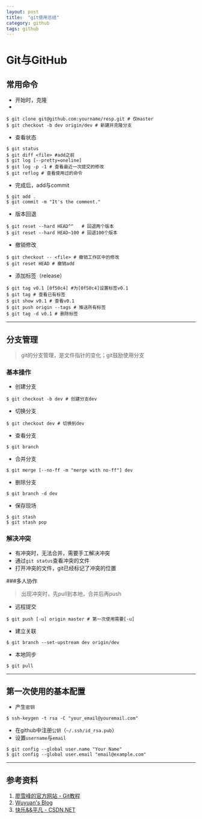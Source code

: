 ```yaml
---
layout: post
title:  "git使用总结"
category: github
tags: github
---
```


# Git与GitHub

## 常用命令
- 开始时，克隆
- 
```
$ git clone git@github.com:yourname/resp.git # 仅master
$ git checkout -b dev origin/dev # 新建并克隆分支
```

- 查看状态

```
$ git status
$ git diff <file> #add之前
$ git log [--pretty=oneline]
$ git log -p -1 # 查看最近一次提交的修改
$ git reflog # 查看使用过的命令
```

- 完成后，add与commit

```
$ git add .
$ git commit -m "It's the comment."
```

- 版本回退

```
$ git reset --hard HEAD^^   # 回退两个版本
$ git reset --hard HEAD~100 # 回退100个版本
```

- 撤销修改

```
$ git checkout -- <file> # 撤销工作区中的修改
$ git reset HEAD # 撤销add
```

- 添加标签（release）

```
$ git tag v0.1 [0f50c4] #为[0f50c4]设置标签v0.1
$ git tag # 查看已有标签
$ git show v0.1 # 查看v0.1
$ git push origin --tags # 推送所有标签
$ git tag -d v0.1 # 删除标签
```

--------------------------

## 分支管理

> git的分支管理，是文件指针的变化；git鼓励使用分支

### 基本操作

- 创建分支

```
$ git checkout -b dev # 创建分支dev
```

- 切换分支

```
$ git checkout dev # 切换到dev
```

- 查看分支

```
$ git branch
```

- 合并分支

```
$ git merge [--no-ff -m "merge with no-ff"] dev
```

- 删除分支

```
$ git branch -d dev
```

- 保存现场

```
$ git stash
$ git stash pop
```

### 解决冲突

- 有冲突时，无法合并，需要手工解决冲突
- 通过`git status`查看冲突的文件
- 打开冲突的文件，git已经标记了冲突的位置

###多人协作

> 出现冲突时，先pull到本地，合并后再push

- 远程提交

```
$ git push [-u] origin master # 第一次使用需要[-u]
```

- 建立关联

```
$ git branch --set-upstream dev origin/dev
```

- 本地同步

```
$ git pull
```

--------------------------

## 第一次使用的基本配置

- 产生`密钥`

```
$ ssh-keygen -t rsa -C "your_email@youremail.com"
```

- 在github中注册`公钥`（`~/.ssh/id_rsa.pub`）
- 设置`username`与`email`

```
$ git config --global user.name "Your Name"
$ git config --global user.email "email@example.com"
```

-----------------------

## 参考资料

1. [廖雪峰的官方网站 - Git教程](http://www.liaoxuefeng.com/wiki/0013739516305929606dd18361248578c67b8067c8c017b000)
1. [Wuyuan's Blog](http://wuyuans.com/2012/05/github-simple-tutorial/)
1. [快乐&&平凡 - CSDN.NET](http://blog.csdn.net/wh_19910525/article/details/8128916)
